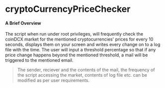 # cryptoCurrencyPriceChecker

#### A Brief Overview

The script when run under root privileges, will frequently check the coinDCX market for the mentioned cryptocurrencies' prices for every 10 seconds, displays them on your screen and writes every change on to a log file with the time. The user will input a threshold percentage so that if any price change happens beyond the mentioned threshold, a mail will be triggered to the mentioned email. 

> The sender, reciever and the contents of the mail, the frequency of the script accessing the market, contents of log file etc. can be modified as per user requirements.

